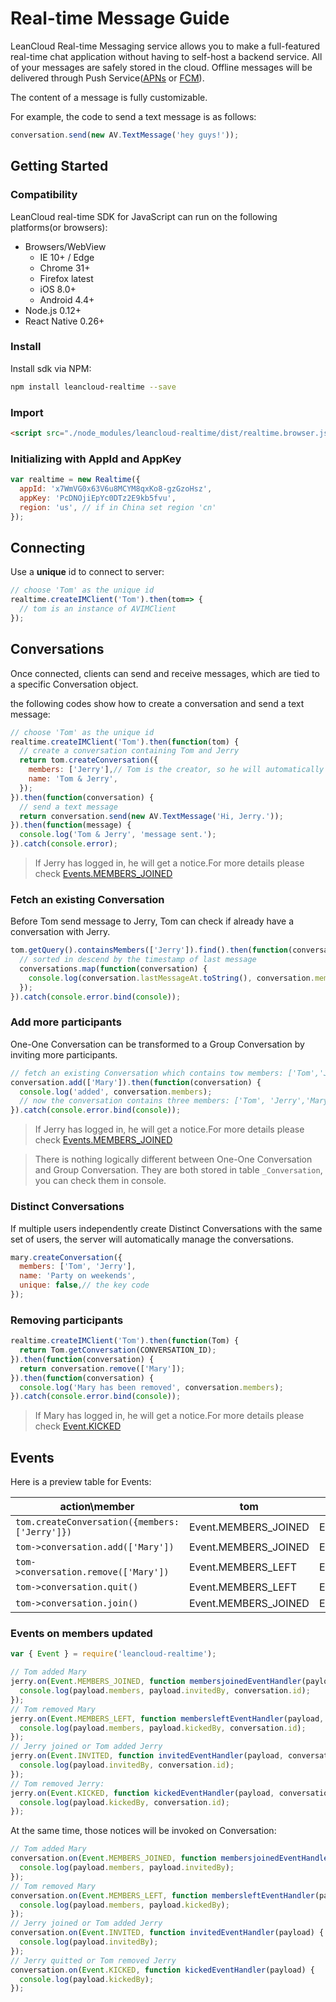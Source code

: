 # Real-time Message Guide

LeanCloud Real-time Messaging service allows you to make a full-featured real-time chat application without having to self-host a backend service. All of your messages are safely stored in the cloud. Offline messages will be delivered through Push Service([APNs](https://developer.apple.com/library/content/documentation/NetworkingInternet/Conceptual/RemoteNotificationsPG/APNSOverview.html) or [FCM](https://firebase.google.com/docs/cloud-messaging/)).

The content of a message is fully customizable.

For example, the code to send a text message is as follows:

```js
conversation.send(new AV.TextMessage('hey guys!'));
```

## Getting Started

### Compatibility

LeanCloud real-time SDK for JavaScript can run on the following platforms(or browsers):

- Browsers/WebView
  - IE 10+ / Edge
  - Chrome 31+
  - Firefox latest
  - iOS 8.0+
  - Android 4.4+
- Node.js 0.12+
- React Native 0.26+

### Install

Install sdk via NPM:

```sh
npm install leancloud-realtime --save
```

### Import

```html
<script src="./node_modules/leancloud-realtime/dist/realtime.browser.js"></script>
```


### Initializing with AppId and AppKey

```js
var realtime = new Realtime({
  appId: 'x7WmVG0x63V6u8MCYM8qxKo8-gzGzoHsz',
  appKey: 'PcDNOjiEpYc0DTz2E9kb5fvu',
  region: 'us', // if in China set region 'cn'
});
```

## Connecting

Use a **unique** id to connect to server:

```js
// choose 'Tom' as the unique id
realtime.createIMClient('Tom').then(tom=> {
  // tom is an instance of AVIMClient
});
```

## Conversations

Once connected, clients can send and receive messages, which are tied to a specific Conversation object.

the following codes show how to create a conversation and send a text message:

```js
// choose 'Tom' as the unique id
realtime.createIMClient('Tom').then(function(tom) {
  // create a conversation containing Tom and Jerry
  return tom.createConversation({
    members: ['Jerry'],// Tom is the creator, so he will automatically join the conversation
    name: 'Tom & Jerry',
  });
}).then(function(conversation) {
  // send a text message
  return conversation.send(new AV.TextMessage('Hi, Jerry.'));
}).then(function(message) {
  console.log('Tom & Jerry', 'message sent.');
}).catch(console.error);
```

> If Jerry has logged in, he will get a notice.For more details please check [Events.MEMBERS_JOINED](#Event.MEMBERS_JOINED)

### Fetch an existing Conversation

Before Tom send message to Jerry, Tom can check if already have a conversation with Jerry.

```js
tom.getQuery().containsMembers(['Jerry']).find().then(function(conversations) {
  // sorted in descend by the timestamp of last message
  conversations.map(function(conversation) {
    console.log(conversation.lastMessageAt.toString(), conversation.members);
  });
}).catch(console.error.bind(console));
```

### Add more participants

One-One Conversation can be transformed to a Group Conversation by inviting more participants.

```js
// fetch an existing Conversation which contains tow members: ['Tom','Jerry']
conversation.add(['Mary']).then(function(conversation) {
  console.log('added', conversation.members);
  // now the conversation contains three members: ['Tom', 'Jerry','Mary']
}).catch(console.error.bind(console));
```
> If Jerry has logged in, he will get a notice.For more details please check [Events.MEMBERS_JOINED](#Event.MEMBERS_JOINED)

> There is nothing logically different between One-One Conversation and Group Conversation. They are both stored in table `_Conversation`, you can check them in console.

### Distinct Conversations

If multiple users independently create Distinct Conversations with the same set of users, the server will automatically manage the conversations.

```js
mary.createConversation({
  members: ['Tom', 'Jerry'],
  name: 'Party on weekends',
  unique: false,// the key code
});
```

### Removing participants

```js
realtime.createIMClient('Tom').then(function(Tom) {
  return Tom.getConversation(CONVERSATION_ID);
}).then(function(conversation) {
  return conversation.remove(['Mary']);
}).then(function(conversation) {
  console.log('Mary has been removed', conversation.members);
}).catch(console.error.bind(console));
```

> If Mary has logged in, he will get a notice.For more details please check [Event.KICKED](#Event.KICKED)

## Events

Here is a preview table for Events:

action\member|tom|jerry|mary
--|--|--|--
`tom.createConversation({members: ['Jerry']})`|Event.MEMBERS_JOINED|Event.INVITED|Event.MEMBERS_JOINED
`tom->conversation.add(['Mary'])`|Event.MEMBERS_JOINED|Event.MEMBERS_JOINED|Event.INVITED
`tom->conversation.remove(['Mary'])`|Event.MEMBERS_LEFT|Event.MEMBERS_LEFT|Event.KICKED
`tom->conversation.quit()`|Event.MEMBERS_LEFT|Event.MEMBERS_LEFT|Event.MEMBERS_LEFT
`tom->conversation.join()`|Event.MEMBERS_JOINED|Event.MEMBERS_JOINED|Event.MEMBERS_JOINED


### Events on members updated

```js
var { Event } = require('leancloud-realtime');

// Tom added Mary
jerry.on(Event.MEMBERS_JOINED, function membersjoinedEventHandler(payload, conversation) {
  console.log(payload.members, payload.invitedBy, conversation.id);
});
// Tom removed Mary
jerry.on(Event.MEMBERS_LEFT, function membersleftEventHandler(payload, conversation) {
  console.log(payload.members, payload.kickedBy, conversation.id);
});
// Jerry joined or Tom added Jerry
jerry.on(Event.INVITED, function invitedEventHandler(payload, conversation) {
  console.log(payload.invitedBy, conversation.id);
});
// Tom removed Jerry:
jerry.on(Event.KICKED, function kickedEventHandler(payload, conversation) {
  console.log(payload.kickedBy, conversation.id);
});
```

At the same time, those notices will be invoked on Conversation:

```js
// Tom added Mary
conversation.on(Event.MEMBERS_JOINED, function membersjoinedEventHandler(payload) {
  console.log(payload.members, payload.invitedBy);
});
// Tom removed Mary
conversation.on(Event.MEMBERS_LEFT, function membersleftEventHandler(payload) {
  console.log(payload.members, payload.kickedBy);
});
// Jerry joined or Tom added Jerry
conversation.on(Event.INVITED, function invitedEventHandler(payload) {
  console.log(payload.invitedBy);
});
// Jerry quitted or Tom removed Jerry
conversation.on(Event.KICKED, function kickedEventHandler(payload) {
  console.log(payload.kickedBy);
});
```
